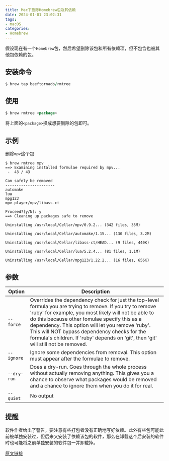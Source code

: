 ```yaml
---
title: Mac下删除Homebrew包及其依赖
date: 2024-01-01 23:02:31
tags:
- macOS
categories:
- Homebrew
---
```


假设现在有一个`Homebrew`包，然后希望删除该包和所有依赖项，但不包含也被其他包依赖的包。

## 安装命令

```ruby
$ brew tap beeftornado/rmtree
```

## 使用

```go
$ brew rmtree <package>
```

将上面的`<package>`换成想要删除的包即可。

## 示例
删除`mpv`这个包

```
$ brew rmtree mpv
==> Examining installed formulae required by mpv...
 -  43 / 43

Can safely be removed
----------------------
automake
lua
mpg123
mpv-player/mpv/libass-ct

Proceed?[y/N]: y
==> Cleaning up packages safe to remove

Uninstalling /usr/local/Cellar/mpv/0.9.2... (342 files, 35M)

Uninstalling /usr/local/Cellar/automake/1.15... (130 files, 3.2M)

Uninstalling /usr/local/Cellar/libass-ct/HEAD... (9 files, 440K)

Uninstalling /usr/local/Cellar/lua/5.2.4... (81 files, 1.1M)

Uninstalling /usr/local/Cellar/mpg123/1.22.2... (16 files, 656K)
```

## 参数

| Option | Description |
| --- | --- |
| `--force` | Overrides the dependency check for just the top-level formula you are trying to remove. If you try to remove 'ruby' for example, you most likely will not be able to do this because other fomulae specify this as a dependency. This option will let you remove 'ruby'. This will NOT bypass dependency checks for the formula's children. If 'ruby' depends on 'git', then 'git' will still not be removed. |
| `--ignore` | Ignore some dependencies from removal. This option must appear after the formulae to remove. |
| `--dry-run` | Does a dry-run. Goes through the whole process without actually removing anything. This gives you a chance to observe what packages would be removed and a chance to ignore them when you do it for real. |
| `--quiet` | No output |

## 提醒

软件作者给出了警告，要注意有些打包者没有正确地写好依赖。此外有些包可能此前被单独安装过，但后来又安装了依赖该包的软件，那么在卸载这个后安装的软件时也可能将之前单独安装的软件包一并卸载掉。

[原文链接](https://github.com/beeftornado/homebrew-rmtree)
